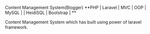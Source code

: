 Content Management System(Blogger)
**PHP | Laravel | MVC | OOP | MySQL | | HeidiSQL | Bootstrap | **

Content Management System which has built using power of laravel framework.
